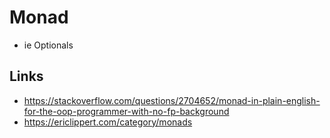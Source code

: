 # Monad

- ie Optionals


## Links

- https://stackoverflow.com/questions/2704652/monad-in-plain-english-for-the-oop-programmer-with-no-fp-background
- https://ericlippert.com/category/monads
